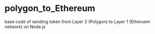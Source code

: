 # polygon_to_Ethereum

base code of sending token from Layer 2 (Polygon) to Layer 1 (Etheruem network) on Node.js
